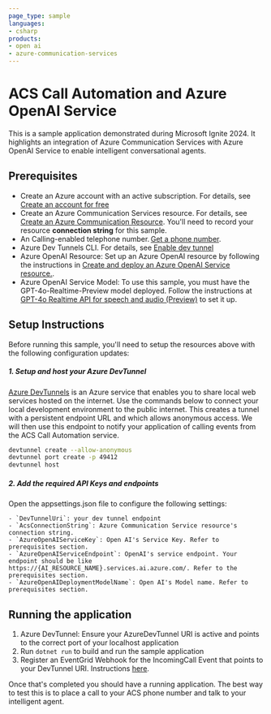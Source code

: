 ```yaml
---
page_type: sample
languages:
- csharp
products:
- open ai
- azure-communication-services
---
```


# ACS Call Automation and Azure OpenAI Service

This is a sample application demonstrated during Microsoft Ignite 2024. It highlights an integration of Azure Communication Services with Azure OpenAI Service to enable intelligent conversational agents.

## Prerequisites

- Create an Azure account with an active subscription. For details, see [Create an account for free](https://azure.microsoft.com/free/)
- Create an Azure Communication Services resource. For details, see [Create an Azure Communication Resource](https://docs.microsoft.com/azure/communication-services/quickstarts/create-communication-resource). You'll need to record your resource **connection string** for this sample.
- An Calling-enabled telephone number. [Get a phone number](https://learn.microsoft.com/en-us/azure/communication-services/quickstarts/telephony/get-phone-number?tabs=windows&pivots=platform-azp).
- Azure Dev Tunnels CLI. For details, see  [Enable dev tunnel](https://learn.microsoft.com/en-us/azure/developer/dev-tunnels/get-started?tabs=windows)
- Azure OpenAI Resource: Set up an Azure OpenAI resource by following the instructions in [Create and deploy an Azure OpenAI Service resource.](https://learn.microsoft.com/en-us/azure/ai-services/openai/how-to/create-resource?pivots=web-portal).
- Azure OpenAI Service Model: To use this sample, you must have the GPT-4o-Realtime-Preview model deployed. Follow the instructions at [GPT-4o Realtime API for speech and audio (Preview)](https://learn.microsoft.com/en-us/azure/ai-services/openai/realtime-audio-quickstart?tabs=keyless%2Cwindows&pivots=ai-foundry-portal) to set it up. 

## Setup Instructions

Before running this sample, you'll need to setup the resources above with the following configuration updates:

##### 1. Setup and host your Azure DevTunnel

[Azure DevTunnels](https://learn.microsoft.com/en-us/azure/developer/dev-tunnels/overview) is an Azure service that enables you to share local web services hosted on the internet. Use the commands below to connect your local development environment to the public internet. This creates a tunnel with a persistent endpoint URL and which allows anonymous access. We will then use this endpoint to notify your application of calling events from the ACS Call Automation service.

```bash
devtunnel create --allow-anonymous
devtunnel port create -p 49412
devtunnel host
```

##### 2. Add the required API Keys and endpoints
Open the appsettings.json file to configure the following settings:

    - `DevTunnelUri`: your dev tunnel endpoint
    - `AcsConnectionString`: Azure Communication Service resource's connection string.
    - `AzureOpenAIServiceKey`: Open AI's Service Key. Refer to prerequisites section.
    - `AzureOpenAIServiceEndpoint`: OpenAI's service endpoint. Your endpoint should be like https://{AI_RESOURCE_NAME}.services.ai.azure.com/. Refer to the prerequisites section.
    - `AzureOpenAIDeploymentModelName`: Open AI's Model name. Refer to prerequisites section.

## Running the application

1. Azure DevTunnel: Ensure your AzureDevTunnel URI is active and points to the correct port of your localhost application
2. Run `dotnet run` to build and run the sample application
3. Register an EventGrid Webhook for the IncomingCall Event that points to your DevTunnel URI. Instructions [here](https://learn.microsoft.com/en-us/azure/communication-services/concepts/call-automation/incoming-call-notification).


Once that's completed you should have a running application. The best way to test this is to place a call to your ACS phone number and talk to your intelligent agent.